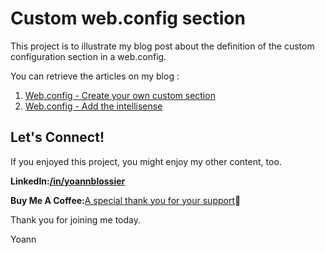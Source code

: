# Custom web.config section

This project is to illustrate my blog post about the definition of the custom configuration section in a web.config.

You can retrieve the articles on my blog :

1. [Web.config - Create your own custom section](https://hashnode.com/post/clss85qjh000308lb81t56i1r)
2. [Web.config - Add the intellisense](https://hashnode.com/post/clssd6vcg000909k09vmqgu8m)

## **Let's Connect!**

If you enjoyed this project, you might enjoy my other content, too.

**LinkedIn:**[**/in/yoannblossier**](https://linkedin.com/in/yoannblossier)

**Buy Me A Coffee:**[A special thank you for your support](https://www.buymeacoffee.com/yoannblossier)**🍵**

Thank you for joining me today.

Yoann
